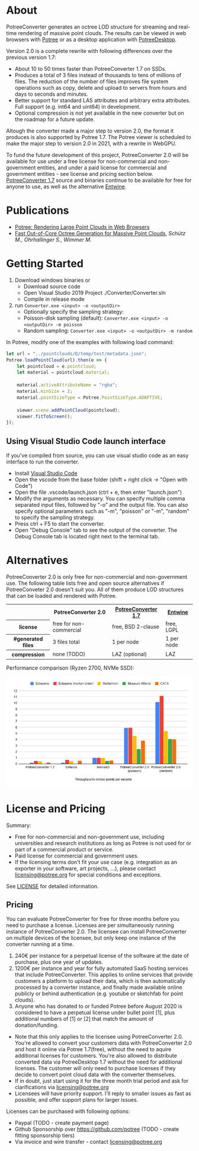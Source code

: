 
# About

PotreeConverter generates an octree LOD structure for streaming and real-time rendering of massive point clouds. The results can be viewed in web browsers with [Potree](https://github.com/potree/potree) or as a desktop application with [PotreeDesktop](https://github.com/potree/PotreeDesktop). 

Version 2.0 is a complete rewrite with following differences over the previous version 1.7:

* About 10 to 50 times faster than PotreeConverter 1.7 on SSDs.
* Produces a total of 3 files instead of thousands to tens of millions of files. The reduction of the number of files improves file system operations such as copy, delete and upload to servers from hours and days to seconds and minutes. 
* Better support for standard LAS attributes and arbitrary extra attributes. Full support (e.g. int64 and uint64) in development.
* Optional compression is not yet available in the new converter but on the roadmap for a future update.

Altough the converter made a major step to version 2.0, the format it produces is also supported by Potree 1.7. The Potree viewer is scheduled to make the major step to version 2.0 in 2021, with a rewrite in WebGPU. 

To fund the future development of this project, PotreeConverter 2.0 will be available for use under a free license for non-commercial and non-government entities, and under a paid license for commercial and government entities - see license and pricing section below. [PotreeConverter 1.7](https://github.com/potree/PotreeConverter/releases/tag/1.7) source and binaries continue to be available for free for anyone to use, as well as the alternative [Entwine](https://entwine.io/).

# Publications

* [Potree: Rendering Large Point Clouds in Web Browsers](https://www.cg.tuwien.ac.at/research/publications/2016/SCHUETZ-2016-POT/SCHUETZ-2016-POT-thesis.pdf)
* [Fast Out-of-Core Octree Generation for Massive Point Clouds](https://www.cg.tuwien.ac.at/research/publications/2020/SCHUETZ-2020-MPC/), _Schütz M., Ohrhallinger S., Wimmer M._

# Getting Started

1. Download windows binaries or
    * Download source code
    * Open Visual Studio 2019 Project ./Converter/Converter.sln
    * Compile in release mode
2. run ```Converter.exe <input> -o <outputDir>```
    * Optionally specify the sampling strategy:
	* Poisson-disk sampling (default): ```Converter.exe <input> -o <outputDir> -m poisson```
	* Random sampling: ```Converter.exe <input> -o <outputDir> -m random```

In Potree, modify one of the examples with following load command:

```javascript
let url = "../pointclouds/D/temp/test/metadata.json";
Potree.loadPointCloud(url).then(e => {
	let pointcloud = e.pointcloud;
	let material = pointcloud.material;

	material.activeAttributeName = "rgba";
	material.minSize = 2;
	material.pointSizeType = Potree.PointSizeType.ADAPTIVE;

	viewer.scene.addPointCloud(pointcloud);
	viewer.fitToScreen();
});

```

## Using Visual Studio Code launch interface

If you've compiled from source, you can use visual studio code as an easy interface to run the converter. 
* Install [Visual Studio Code](https://code.visualstudio.com/)
* Open the vscode from the base folder (shift + right click -> "Open with Code")
* Open the file .vscode/launch.json (ctrl + e, then enter "launch.json")
* Modify the arguments as necessary. You can specify multiple comma separated input files, followed by "-o" and the output file. You can also specify optional parameters such as "-m", "poisson" or "-m", "random" to specify the sampling strategy. 
* Press ctrl + F5 to start the converter.
* Open "Debug Console" tab to see the output of the converter. The Debug Console tab is located right next to the terminal tab. 

# Alternatives

PotreeConverter 2.0 is only free for non-commercial and non-government use. The following table lists free and open source alternatives if PotreeConveter 2.0 doesn't suit you. All of them produce LOD structures that can be loaded and rendered with Potree. 

<table>
	<tr>
		<th></th>
		<th>PotreeConverter 2.0</th>
		<th><a href="https://github.com/potree/PotreeConverter/releases/tag/1.7">PotreeConverter 1.7</a></th>
		<th><a href="https://entwine.io/">Entwine</a></th>
	</tr>
	<tr>
		<th>license</th>
		<td>
			free for non-commercial
		</td>
		<td>
			free, BSD 2-clause
		</td>
		<td>
			free, LGPL
		</td>
	</tr>
	<tr>
		<th>#generated files</th>
		<td>
			3 files total
		</td>
		<td>
			1 per node
		</td>
		<td>
			1 per node
		</td>
	</tr>
	<tr>
		<th>compression</th>
		<td>
			none (TODO)
		</td>
		<td>
			LAZ (optional)
		</td>
		<td>
			LAZ
		</td>
	</tr>
</table>

Performance comparison (Ryzen 2700, NVMe SSD):

![](./docs/images/performance_chart.png)

# License and Pricing

Summary: 
* Free for non-commercial and non-government use, including universities and research institutions as long as Potree is not used for or part of a commercial product or service.
* Paid license for commercial and government uses.
* If the licensing terms don't fit your use case (e.g. integration as an exporter in your software, art projects, ...),  please contact licensing@potree.org for special conditions and exceptions. 

See [LICENSE](LICENSE) for detailed information. 

## Pricing

You can evaluate PotreeConverter for free for three months before you need to purchase a license. Licenses are per simultaneously running instance of PotreeConverter 2.0. The licensee can install PotreeConverter on multiple devices of the licensee, but only keep one instance of the converter running at a time. 

1. 240€ per instance for a perpetual license of the software at the date of purchase, plus one year of updates. 
2. 1200€ per instance and year for fully automated SaaS hosting services that include PotreeConverter. This applies to online services that provide customers a platform to upload their data, which is then automatically processed by a converter instance, and finally made available online publicly or behind authentication (e.g. youtube or sketchfab for point clouds). 
3. Anyone who has donated to or funded Potree before August 2020 is considered to have a perpetual license under bullet point [1], plus additional numbers of [1] or [2] that match the amount of donation/funding. 

* Note that this only applies to the licensee using PotreeConverter 2.0. You're allowed to convert your customers data with PotreeConverter 2.0 and host it online via Potree 1.7(free), without the need to aquire additional licenses for customers. You're also allowed to distribute converted data via PotreeDesktop 1.7 without the need for additional licenses. The customer will only need to purchase licenses if they decide to convert point cloud data with the converter themselves. 
* If in doubt, just start using it for the three month trial period and ask for clarifications via licensing@potree.org
* Licensees will have priority support. I'll reply to smaller issues as fast as possible, and offer support plans for larger issues. 

Licenses can be purchased with following options:

* Paypal (TODO - create payment page)
* Github Sponsorship over https://github.com/potree (TODO - create fitting sponsorship tiers)
* Via invoice and wire transfer - contact licensing@potree.org